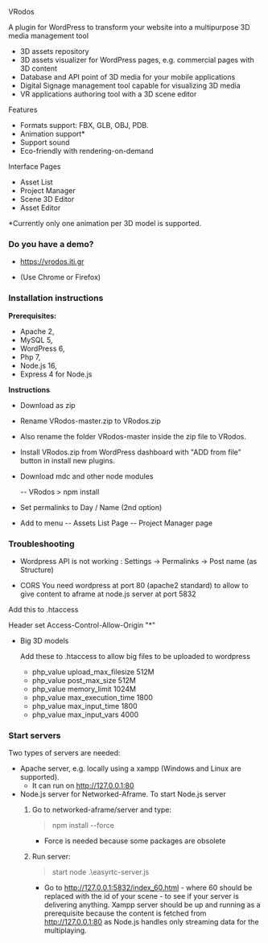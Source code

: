 VRodos

A plugin for WordPress to transform your website into a multipurpose 3D media management tool

- 3D assets repository
- 3D assets visualizer for WordPress pages, e.g. commercial pages with 3D content
- Database and API point of 3D media for your mobile applications
- Digital Signage management tool capable for visualizing 3D media
- VR applications authoring tool with a 3D scene editor


Features

- Formats support: FBX, GLB, OBJ, PDB.
- Animation support* 
- Support sound
- Eco-friendly with rendering-on-demand

Interface Pages

- Asset List
- Project Manager
- Scene 3D Editor
- Asset Editor


*Currently only one animation per 3D model is supported.

[comment]: <> (##Basic Interfaces)

[comment]: <> (Asset Uploader and Previewer)

[comment]: <> (![Example Asset]&#40;AssetExample.jpg&#41;)

[comment]: <> (Scene synthesis)

[comment]: <> (![Example Scene]&#40;SceneExample.jpg&#41;)


[comment]: <> (### What is this repository for? ###)


[comment]: <> (Other features)

[comment]: <> (- Lights &#40;Spot, Directional, Sphere&#41;)


### Do you have a demo?

* https://vrodos.iti.gr

* (Use Chrome or Firefox)


### Installation instructions ###

**Prerequisites:** 
* Apache 2, 
* MySQL 5, 
* WordPress 6, 
* Php 7, 
* Node.js 16, 
* Express 4 for Node.js 


**Instructions**

- Download as zip
- Rename VRodos-master.zip to VRodos.zip
- Also rename the folder VRodos-master inside the zip file to VRodos.

- Install VRodos.zip from WordPress dashboard with "ADD from file" button in install new plugins.

- Download mdc and other node modules

    -- VRodos > npm install

- Set permalinks to Day / Name (2nd option)
- Add to menu 
-- Assets List Page
-- Project Manager page


[comment]: <> (### Peer calls ###)

[comment]: <> (A visitor to an artifact can speak with an expert through node.js peer-calls. It is installed in an iframe in artifact page.)

[comment]: <> (It starts in server in the peer-calls folder with)

[comment]: <> (* sudo npm run build)

[comment]: <> (* sudo npm start  )


[comment]: <> (### Who do I talk to? ###)

[comment]: <> (* I am coordinating and contributing to this repository: Dimitrios Ververidis, ververid [at] iti.gr, jimver04 [at] gmail.com)

### Troubleshooting

* Wordpress API is not working :  Settings -> Permalinks -> Post name (as Structure)  


* CORS
  You need wordpress at port 80 (apache2 standard) to allow to give content to aframe at node.js server at port 5832

Add this to .htaccess

<IfModule mod_headers.c>
	Header set Access-Control-Allow-Origin "*"
</IfModule>

* Big 3D models
 
  Add these to .htaccess to allow big files to be uploaded to wordpress 

  - php_value upload_max_filesize 512M
  - php_value post_max_size 512M
  - php_value memory_limit 1024M
  - php_value max_execution_time 1800
  - php_value max_input_time 1800
  - php_value max_input_vars 4000


### Start servers

Two types of servers are needed:

  - Apache server, e.g. locally using a xampp (Windows and Linux are supported).
    - It can run on http://127.0.0.1:80
  - Node.js server for Networked-Aframe. To start Node.js server 
    1) Go to networked-aframe/server and type: 
        > npm install --force
        
        - Force is needed because some packages are obsolete
    2) Run server:
        > start node .\easyrtc-server.js
        
        - Go to http://127.0.0.1:5832/index_60.html - where 60 should be replaced with the id of your scene - to see if your server is delivering anything. Xampp server should be up and running as a prerequisite because the content is fetched from http://127.0.0.1:80 as Node.js handles only streaming data for the multiplaying. 
